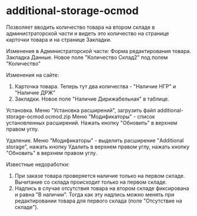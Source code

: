 # additional-storage-ocmod
Позволяет вводить количество товара на втором складе в администраторской части и видеть это количество на странице карточки товара и на странице Закладки.

Изменения в Администраторской части:
Форма редактирования товара. Закладка Данные.
Новое поле "Количество Склад2" под полем "Количество"

Изменения на сайте:
1) Карточка товара. Теперь тут два количества - "Наличие НГР" и "Наличие ДРЖ"
2) Закладки. Новое поле "Наличие Дирижабельная" в таблице.

Установка.
Меню "Установка расширений", загрузить файл additional-storage-ocmod.ocmod.zip
Меню "Модификаторы" - список установленных расширений.
Нажать кнопку "Обновить" в верхнем правом углу.

Удаление.
Меню "Модификаторы" - выделить расширение "Additional storage", нажать кнопку Удалить в верхнем правом углу, нажать кнопку "Обновить" в верхнем правом углу.

Известные недоработки:
1) При заказе товара проверяется наличие только на первом складе.
Вычитание со склада происходит только на первом складе.
2) Надпись в случае отсутствия товара на втором складе фиксирована и равна "В наличии".
Тогда как эту надпись можно менять при редактировании товара для первого склада (поле "Отсутствие на складе").
